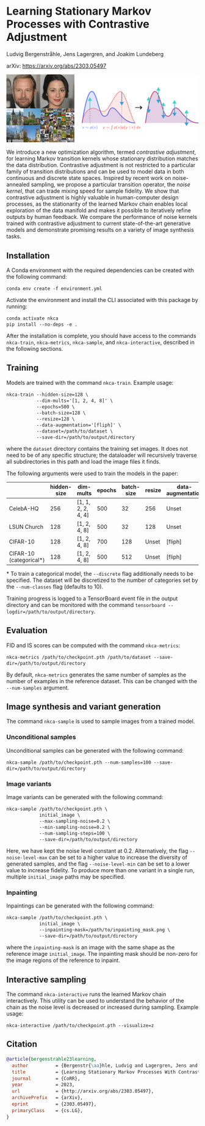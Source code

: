# Learning Stationary Markov Processes with Contrastive Adjustment

Ludvig Bergenstråhle, Jens Lagergren, and Joakim Lundeberg

arXiv: <https://arxiv.org/abs/2303.05497>

![illustration.svg](illustration.svg)

We introduce a new optimization algorithm, termed *contrastive adjustment*, for learning Markov transition kernels whose stationary distribution matches the data distribution.
Contrastive adjustment is not restricted to a particular family of transition distributions and can be used to model data in both continuous and discrete state spaces.
Inspired by recent work on noise-annealed sampling, we propose a particular transition operator, the *noise kernel*, that can trade mixing speed for sample fidelity.
We show that contrastive adjustment is highly valuable in human-computer design processes, as the stationarity of the learned Markov chain enables local exploration of the data manifold and makes it possible to iteratively refine outputs by human feedback.
We compare the performance of noise kernels trained with contrastive adjustment to current state-of-the-art generative models and demonstrate promising results on a variety of image synthesis tasks.


## Installation

A Conda environment with the required dependencies can be created with the following command:

```
conda env create -f environment.yml
```

Activate the environment and install the CLI associated with this package by running:

```
conda activate nkca
pip install --no-deps -e .
```

After the installation is complete, you should have access to the commands `nkca-train`, `nkca-metrics`, `nkca-sample`, and `nkca-interactive`, described in the following sections.


## Training

Models are trained with the command `nkca-train`.
Example usage:

```
nkca-train --hidden-size=128 \
           --dim-mults='[1, 2, 4, 8]' \
           --epochs=500 \
           --batch-size=128 \
           --resize=128 \
           --data-augmentation='[fliph]' \
           --dataset=/path/to/dataset \
           --save-dir=/path/to/output/directory
```

where the `dataset` directory contains the training set images.
It does not need to be of any specific structure;
the dataloader will recursively traverse all subdirectories in this path and load the image files it finds.

The following arguments were used to train the models in the paper:

|                          |  hidden-size | dim-mults          | epochs | batch-size  | resize | data-augmentation |
|--------------------------|--------------|--------------------|--------|-------------|--------|-------------------|
| CelebA-HQ                |  256         | [1, 1, 2, 2, 4, 4] | 500    | 32          | 256    | Unset             |
| LSUN Church              |  128         | [1, 2, 4, 8]       | 500    | 32          | 128    | Unset             |
| CIFAR-10                 |  128         | [1, 2, 4, 8]       | 700    | 128         | Unset  | [fliph]           |
| CIFAR-10 (categorical\*) |  128         | [1, 2, 4, 8]       | 500    | 512         | Unset  | [fliph]           |

\* To train a categorical model, the `--discrete` flag additionally needs to be specified.
The dataset will be discretized to the number of categories set by the `--num-classes` flag (defaults to 10).

Training progress is logged to a TensorBoard event file in the output directory and can be monitored with the command `tensorboard --logdir=/path/to/output/directory`.


## Evaluation

FID and IS scores can be computed with the command `nkca-metrics`:

```
nkca-metrics /path/to/checkpoint.pth /path/to/dataset --save-dir=/path/to/output/directory
```

By default, `nkca-metrics` generates the same number of samples as the number of examples in the reference dataset.
This can be changed with the `--num-samples` argument.


## Image synthesis and variant generation

The command `nkca-sample` is used to sample images from a trained model.

### Unconditional samples

Unconditional samples can be generated with the following command:

```
nkca-sample /path/to/checkpoint.pth --num-samples=100 --save-dir=/path/to/output/directory
```

### Image variants

Image variants can be generated with the following command:

```
nkca-sample /path/to/checkpoint.pth \
            initial_image \
            --max-sampling-noise=0.2 \
            --min-sampling-noise=0.2 \
            --num-sampling-steps=100 \
            --save-dir=/path/to/output/directory
```

Here, we have kept the noise level constant at 0.2.
Alternatively, the flag `--noise-level-max` can be set to a higher value to increase the diversity of generated samples, and the flag `--noise-level-min` can be set to a lower value to increase fidelity.
To produce more than one variant in a single run, multiple `initial_image` paths may be specified.

### Inpainting

Inpaintings can be generated with the following command:

```
nkca-sample /path/to/checkpoint.pth \
            initial_image \
            --inpainting-mask=/path/to/inpainting_mask.png \
            --save-dir=/path/to/output/directory
```

where the `inpainting-mask` is an image with the same shape as the reference image `initial_image`.
The inpainting mask should be non-zero for the image regions of the reference to inpaint.


## Interactive sampling

The command `nkca-interactive` runs the learned Markov chain interactively.
This utility can be used to understand the behavior of the chain as the noise level is decreased or increased during sampling.
Example usage:

```
nkca-interactive /path/to/checkpoint.pth --visualize=z
```


## Citation

``` bibtex
@article{bergenstrahle23learning,
  author          = {Bergenstr{\aa}hle, Ludvig and Lagergren, Jens and Lundeberg, Joakim},
  title           = {Learning Stationary Markov Processes With Contrastive Adjustment},
  journal         = {CoRR},
  year            = 2023,
  url             = {http://arxiv.org/abs/2303.05497},
  archivePrefix   = {arXiv},
  eprint          = {2303.05497},
  primaryClass    = {cs.LG},
}
```
